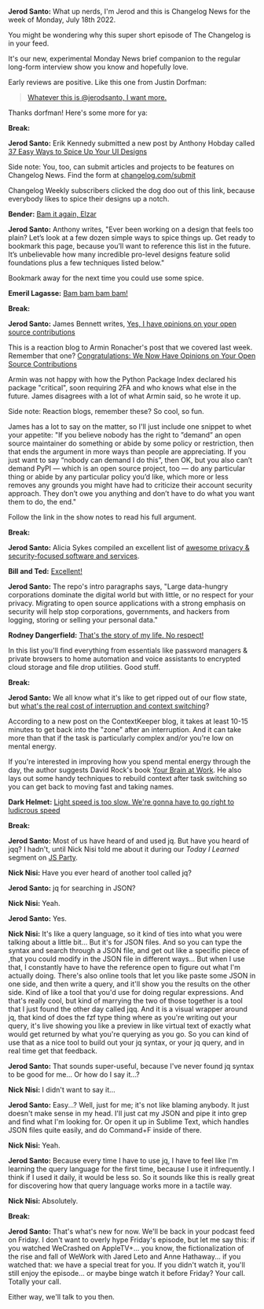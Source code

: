 **Jerod Santo:** What up nerds, I'm Jerod and this is Changelog News for the week of Monday, July 18th 2022.

You might be wondering why this super short episode of The Changelog is in your feed.

It's our new, experimental Monday News brief companion to the regular
long-form interview show you know and hopefully love.

Early reviews are positive. Like this one from Justin Dorfman:

> [Whatever this is @jerodsanto, I want more.](https://twitter.com/jdorfman/status/1546986900212158466)

Thanks dorfman! Here's some more for ya:

**Break:**

**Jerod Santo:** Erik Kennedy submitted a new post by Anthony Hobday called [37 Easy Ways to Spice Up Your UI Designs](https://www.learnui.design/blog/spice-up-designs.html)

Side note: You, too, can submit articles and projects to be features on Changelog News. Find the form at [changelog.com/submit](https://changelog.com/submit)

Changelog Weekly subscribers clicked the dog doo out of this link, because everybody likes to spice their designs up a notch.


**Bender:** [Bam it again, Elzar](https://www.youtube.com/watch?v=o4BOZcDMw_A)

**Jerod Santo:** Anthony writes, "Ever been working on a design that feels too plain? Let’s look at a few dozen simple ways to spice things up. Get ready to bookmark this page, because you’ll want to reference this list in the future. It’s unbelievable how many incredible pro-level designs feature solid foundations plus a few techniques listed below."

Bookmark away for the next time you could use some spice.

**Emeril Lagasse:** [Bam bam bam bam!](https://www.youtube.com/watch?v=8dxpMxULHnA)

**Break:**

**Jerod Santo:** James Bennett writes, [Yes, I have opinions on your open source contributions](https://www.b-list.org/weblog/2022/jul/11/pypi/)

This is a reaction blog to Armin Ronacher's post that we covered last week. Remember that one? [Congratulations: We Now Have Opinions on Your Open Source Contributions](https://lucumr.pocoo.org/2022/7/9/congratulations/)

Armin was not happy with how the Python Package Index declared his package "critical", soon requiring 2FA and who knows what else in the future. James disagrees with a lot of what Armin said, so he wrote it up.

Side note: Reaction blogs, remember these? So cool, so fun.

James has a lot to say on the matter, so I'll just include one snippet to whet your appetite: "If you believe nobody has the right to ”demand” an open source maintainer do something or abide by some policy or restriction, then that ends the argument in more ways than people are appreciating. If you just want to say “nobody can demand I do this”, then OK, but you also can’t demand PyPI — which is an open source project, too — do any particular thing or abide by any particular policy you’d like, which more or less removes any grounds you might have had to criticize their account security approach. They don’t owe you anything and don’t have to do what you want them to do, the end."

Follow the link in the show notes to read his full argument.

**Break:**

**Jerod Santo:** Alicia Sykes compiled an excellent list of [awesome privacy & security-focused software and services](https://github.com/lissy93/awesome-privacy).

**Bill and Ted:** [Excellent!](https://www.youtube.com/watch?v=-Dc6Pre77AY)

**Jerod Santo:** The repo's intro paragraphs says, "Large data-hungry corporations dominate the digital world but with little, or no respect for your privacy. Migrating to open source applications with a strong emphasis on security will help stop corporations, governments, and hackers from logging, storing or selling your personal data."

**Rodney Dangerfield:** [That's the story of my life. No respect!](https://www.youtube.com/watch?v=Tx2dzYz2F8g)

In this list you'll find everything from essentials like password managers & private browsers to home automation and voice assistants to encrypted cloud storage and file drop utilities. Good stuff.

**Break:**

**Jerod Santo:** We all know what it's like to get ripped out of our flow state, but [what's the real cost of interruption and context switching](https://contextkeeper.io/blog/the-real-cost-of-an-interruption-and-context-switching/)?

According to a new post on the ContextKeeper blog, it takes at least 10-15 minutes to get back into the "zone" after an interruption. And it can take more than that if the task is particularly complex and/or you're low on mental energy.

If you're interested in improving how you spend mental energy through the day, the author suggests David Rock's book [Your Brain at Work](https://davidrock.net/portfolio-items/your-brain-at-work/). He also lays out some handy techniques to rebuild context after task switching so you can get back to moving fast and taking names.

**Dark Helmet:** [Light speed is too slow. We're gonna have to go right to ludicrous speed](https://www.youtube.com/watch?v=oApAdwuqtn8)

**Break:**

**Jerod Santo:** Most of us have heard of and used jq. But have you heard of jqq? I hadn't, until Nick Nisi told me about it during our _Today I Learned_ segment on [JS Party](https://jsparty.fm/232).


**Nick Nisi:** Have you ever heard of another tool called jq?

**Jerod Santo:** jq for searching in JSON?

**Nick Nisi:** Yeah.

**Jerod Santo:** Yes.

**Nick Nisi:** It's like a query language, so it kind of ties into what you were talking about a little bit... But it's for JSON files. And so you can type the syntax and search through a JSON file, and get out like a specific piece of ,that you could modify in the JSON file in different ways... But when I use that, I constantly have to have the reference open to figure out what I'm actually doing. There's also online tools that let you like paste some JSON in one side, and then write a query, and it'll show you the results on the other side. Kind of like a tool that you'd use for doing regular expressions. And that's really cool, but kind of marrying the two of those together is a tool that I just found the other day called jqq. And it is a visual wrapper around jq, that kind of does the fzf type thing where as you're writing out your query, it's live showing you like a preview in like virtual text of exactly what would get returned by what you're querying as you go. So you can kind of use that as a nice tool to build out your jq syntax, or your jq query, and in real time get that feedback.

**Jerod Santo:** That sounds super-useful, because I've never found jq syntax to be good for me... Or how do I say it...?

**Nick Nisi:** I didn't want to say it...

**Jerod Santo:** Easy...? Well, just for me; it's not like blaming anybody. It just doesn't make sense in my head. I'll just cat my JSON and pipe it into grep and find what I'm looking for. Or open it up in Sublime Text, which handles JSON files quite easily, and do Command+F inside of there.

**Nick Nisi:** Yeah.

**Jerod Santo:** Because every time I have to use jq, I have to feel like I'm learning the query language for the first time, because I use it infrequently. I think if I used it daily, it would be less so. So it sounds like this is really great for discovering how that query language works more in a tactile way.

**Nick Nisi:** Absolutely.

**Break:**

**Jerod Santo:** That's what's new for now. We'll be back in your podcast feed on Friday. I don't want to overly hype Friday's episode, but let me say this: if you watched WeCrashed on AppleTV+... you know, the fictionalization of the rise and fall of WeWork with Jared Leto and Anne Hathaway... if you watched that: we have a special treat for you. If you didn't watch it, you'll still enjoy the episode... or maybe binge watch it before Friday? Your call. Totally your call.

Either way, we'll talk to you then.
